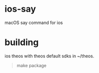 # ios-say
macOS say command for ios

# building
ios theos with theos default sdks in ~/theos.
> make package
